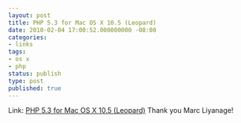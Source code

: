 ```yaml
---
layout: post
title: PHP 5.3 for Mac OS X 10.5 (Leopard)
date: 2010-02-04 17:00:52.000000000 -08:00
categories:
- links
tags:
- os x
- php
status: publish
type: post
published: true
---
```

Link: <a href="http://www.entropy.ch/software/macosx/php/">PHP 5.3 for Mac OS X 10.5 (Leopard)</a>
Thank you Marc Liyanage!
